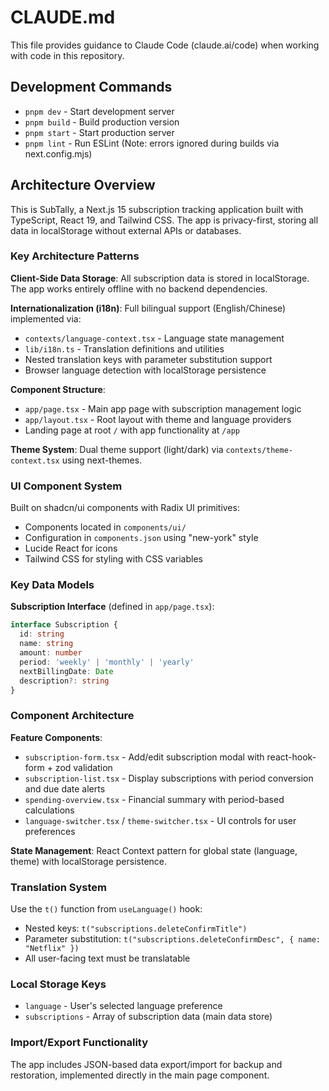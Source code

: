 # CLAUDE.md

This file provides guidance to Claude Code (claude.ai/code) when working with code in this repository.

## Development Commands

- `pnpm dev` - Start development server
- `pnpm build` - Build production version  
- `pnpm start` - Start production server
- `pnpm lint` - Run ESLint (Note: errors ignored during builds via next.config.mjs)

## Architecture Overview

This is SubTally, a Next.js 15 subscription tracking application built with TypeScript, React 19, and Tailwind CSS. The app is privacy-first, storing all data in localStorage without external APIs or databases.

### Key Architecture Patterns

**Client-Side Data Storage**: All subscription data is stored in localStorage. The app works entirely offline with no backend dependencies.

**Internationalization (i18n)**: Full bilingual support (English/Chinese) implemented via:
- `contexts/language-context.tsx` - Language state management
- `lib/i18n.ts` - Translation definitions and utilities
- Nested translation keys with parameter substitution support
- Browser language detection with localStorage persistence

**Component Structure**:
- `app/page.tsx` - Main app page with subscription management logic
- `app/layout.tsx` - Root layout with theme and language providers
- Landing page at root `/` with app functionality at `/app`

**Theme System**: Dual theme support (light/dark) via `contexts/theme-context.tsx` using next-themes.

### UI Component System

Built on shadcn/ui components with Radix UI primitives:
- Components located in `components/ui/`
- Configuration in `components.json` using "new-york" style
- Lucide React for icons
- Tailwind CSS for styling with CSS variables

### Key Data Models

**Subscription Interface** (defined in `app/page.tsx`):
```typescript
interface Subscription {
  id: string
  name: string
  amount: number
  period: 'weekly' | 'monthly' | 'yearly'
  nextBillingDate: Date
  description?: string
}
```

### Component Architecture

**Feature Components**:
- `subscription-form.tsx` - Add/edit subscription modal with react-hook-form + zod validation
- `subscription-list.tsx` - Display subscriptions with period conversion and due date alerts
- `spending-overview.tsx` - Financial summary with period-based calculations
- `language-switcher.tsx` / `theme-switcher.tsx` - UI controls for user preferences

**State Management**: React Context pattern for global state (language, theme) with localStorage persistence.

### Translation System

Use the `t()` function from `useLanguage()` hook:
- Nested keys: `t("subscriptions.deleteConfirmTitle")`  
- Parameter substitution: `t("subscriptions.deleteConfirmDesc", { name: "Netflix" })`
- All user-facing text must be translatable

### Local Storage Keys

- `language` - User's selected language preference
- `subscriptions` - Array of subscription data (main data store)

### Import/Export Functionality

The app includes JSON-based data export/import for backup and restoration, implemented directly in the main page component.